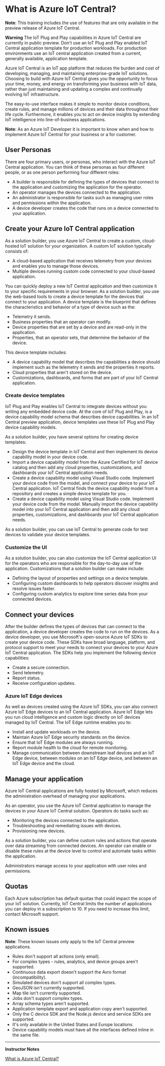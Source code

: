 # What is Azure IoT Central?

**Note**: This training includes the use of features that are only available in the preview release of Azure IoT Central.

**Warning** The IoT Plug and Play capabilities in Azure IoT Central are currently in public preview. Don't use an IoT Plug and Play enabled IoT Central application template for production workloads. For production environments use an IoT central application created from a current, generally available, application template.

Azure IoT Central is an IoT app platform that reduces the burden and cost of developing, managing, and maintaining enterprise-grade IoT solutions. Choosing to build with Azure IoT Central gives you the opportunity to focus your time, money, and energy on transforming your business with IoT data, rather than just maintaining and updating a complex and continually evolving IoT infrastructure.

The easy-to-use interface makes it simple to monitor device conditions, create rules, and manage millions of devices and their data throughout their life cycle. Furthermore, it enables you to act on device insights by extending IoT intelligence into line-of-business applications.

**Note**: As an Azure IoT Developer it is important to know when and how to implement Azure IoT Central for your business or a for customer.

## User Personas

There are four primary users, or personas, who interact with the Azure IoT Central application. You can think of these personas as four different people, or as one person performing four different roles:

* A builder is responsible for defining the types of devices that connect to the application and customizing the application for the operator.
* An operator manages the devices connected to the application.
* An administrator is responsible for tasks such as managing user roles and permissions within the application.
* A device developer creates the code that runs on a device connected to your application.

## Create your Azure IoT Central application

As a solution builder, you use Azure IoT Central to create a custom, cloud-hosted IoT solution for your organization. A custom IoT solution typically consists of:

* A cloud-based application that receives telemetry from your devices and enables you to manage those devices.
* Multiple devices running custom code connected to your cloud-based application.

You can quickly deploy a new IoT Central application and then customize it to your specific requirements in your browser. As a solution builder, you use the web-based tools to create a device template for the devices that connect to your application. A device template is the blueprint that defines the characteristics and behavior of a type of device such as the:

* Telemetry it sends.
* Business properties that an operator can modify.
* Device properties that are set by a device and are read-only in the application.
* Properties, that an operator sets, that determine the behavior of the device.

This device template includes:

* A device capability model that describes the capabilities a device should implement such as the telemetry it sends and the properties it reports.
* Cloud properties that aren't stored on the device.
* Customizations, dashboards, and forms that are part of your IoT Central application.

### Create device templates

IoT Plug and Play enables IoT Central to integrate devices without you writing any embedded device code. At the core of IoT Plug and Play, is a device capability model schema that describes device capabilities. In an IoT Central preview application, device templates use these IoT Plug and Play device capability models.

As a solution builder, you have several options for creating device templates:

* Design the device template in IoT Central and then implement its device capability model in your device code.
* Import a device capability model from the Azure Certified for IoT device catalog and then add any cloud properties, customizations, and dashboards your IoT Central application needs.
* Create a device capability model using Visual Studio code. Implement your device code from the model, and connect your device to your IoT Central application. IoT Central finds the device capability model from a repository and creates a simple device template for you.
* Create a device capability model using Visual Studio code. Implement your device code from the model. Manually import the device capability model into your IoT Central application and then add any cloud properties, customizations, and dashboards your IoT Central application needs.

As a solution builder, you can use IoT Central to generate code for test devices to validate your device templates.

### Customize the UI

As a solution builder, you can also customize the IoT Central application UI for the operators who are responsible for the day-to-day use of the application. Customizations that a solution builder can make include:

* Defining the layout of properties and settings on a device template.
* Configuring custom dashboards to help operators discover insights and resolve issues faster.
* Configuring custom analytics to explore time series data from your connected devices.

## Connect your devices

After the builder defines the types of devices that can connect to the application, a device developer creates the code to run on the devices. As a device developer, you use Microsoft's open-source Azure IoT SDKs to create your device code. These SDKs have broad language, platform, and protocol support to meet your needs to connect your devices to your Azure IoT Central application. The SDKs help you implement the following device capabilities:

* Create a secure connection.
* Send telemetry.
* Report status.
* Receive configuration updates.

### Azure IoT Edge devices

As well as devices created using the Azure IoT SDKs, you can also connect Azure IoT Edge devices to an IoT Central application. Azure IoT Edge lets you run cloud intelligence and custom logic directly on IoT devices managed by IoT Central. The IoT Edge runtime enables you to:

* Install and update workloads on the device.
* Maintain Azure IoT Edge security standards on the device.
* Ensure that IoT Edge modules are always running.
* Report module health to the cloud for remote monitoring.
* Manage communication between downstream leaf devices and an IoT Edge device, between modules on an IoT Edge device, and between an IoT Edge device and the cloud.

## Manage your application

Azure IoT Central applications are fully hosted by Microsoft, which reduces the administration overhead of managing your applications.

As an operator, you use the Azure IoT Central application to manage the devices in your Azure IoT Central solution. Operators do tasks such as:

* Monitoring the devices connected to the application.
* Troubleshooting and remediating issues with devices.
* Provisioning new devices.

As a solution builder, you can define custom rules and actions that operate over data streaming from connected devices. An operator can enable or disable these rules at the device level to control and automate tasks within the application.

Administrators manage access to your application with user roles and permissions.

## Quotas

Each Azure subscription has default quotas that could impact the scope of your IoT solution. Currently, IoT Central limits the number of applications you can deploy in a subscription to 10. If you need to increase this limit, contact Microsoft support.

## Known issues

**Note**: These known issues only apply to the IoT Central preview applications.

* Rules don't support all actions (only email).
* For complex types - rules, analytics, and device groups aren't supported.
* Continuous data export doesn't support the Avro format (incompatibility).
* Simulated devices don't support all complex types.
* GeoJSON isn't currently supported.
* Map tile isn't currently supported.
* Jobs don't support complex types.
* Array schema types aren't supported.
* Application template export and application copy aren't supported.
* Only the C device SDK and the Node.js device and service SDKs are supported.
* It's only available in the United States and Europe locations.
* Device capability models must have all the interfaces defined inline in the same file.

---

**Instructor Notes**

[What is Azure IoT Central?](https://docs.microsoft.com/en-us/azure/iot-central/core/overview-iot-central)
